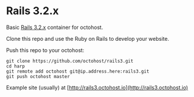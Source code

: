 Rails 3.2.x
====

Basic [Rails 3.2.x](http://rubyonrails.org/) container for octohost.

Clone this repo and use the Ruby on Rails to develop your website.

Push this repo to your octohost:

```
git clone https://github.com/octohost/rails3.git
cd harp
git remote add octohost git@ip.address.here:rails3.git
git push octohost master
```

Example site \(usually\) at [http://rails3.octohost.io](http://rails3.octohost.io)
